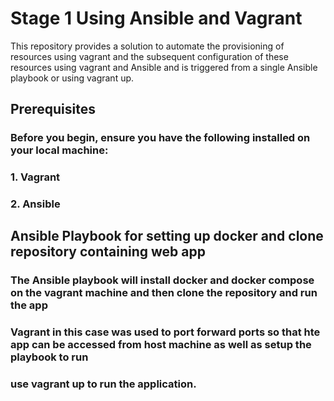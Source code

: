 # Stage 1 Using Ansible and Vagrant
This repository provides a solution to automate the provisioning of  resources using vagrant and the subsequent configuration of these resources using vagrant and Ansible and is triggered from a single Ansible playbook or using vagrant up.
## Prerequisites
### Before you begin, ensure you have the following installed on your local machine:

### 1. Vagrant
### 2. Ansible

## Ansible Playbook for setting up docker and clone repository containing web app
### The Ansible playbook will install docker and docker compose on the vagrant machine and then clone the repository and run the app

### Vagrant in this case was used to port forward ports so that hte app can be accessed from host machine as well as setup the playbook to run

### use vagrant up to run the application.